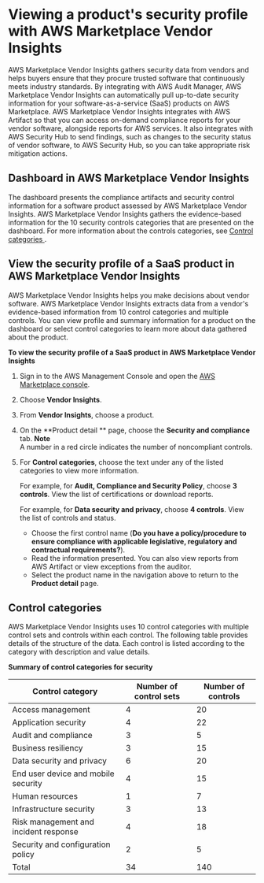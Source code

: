 # Viewing a product's security profile with AWS Marketplace Vendor Insights<a name="buyer-vendor-view-profile"></a>

 AWS Marketplace Vendor Insights gathers security data from vendors and helps buyers ensure that they procure trusted software that continuously meets industry standards\. By integrating with AWS Audit Manager, AWS Marketplace Vendor Insights can automatically pull up\-to\-date security information for your software\-as\-a\-service \(SaaS\) products on AWS Marketplace\. AWS Marketplace Vendor Insights integrates with AWS Artifact so that you can access on\-demand compliance reports for your vendor software, alongside reports for AWS services\. It also integrates with AWS Security Hub to send findings, such as changes to the security status of vendor software, to AWS Security Hub, so you can take appropriate risk mitigation actions\.

## Dashboard in AWS Marketplace Vendor Insights<a name="dashboard-vendor-insights"></a>

The dashboard presents the compliance artifacts and security control information for a software product assessed by AWS Marketplace Vendor Insights\. AWS Marketplace Vendor Insights gathers the evidence\-based information for the 10 security controls categories that are presented on the dashboard\. For more information about the controls categories, see [Control categories ](#vendor-insights-data-control-categories)\.

## View the security profile of a SaaS product in AWS Marketplace Vendor Insights<a name="view-data"></a>

AWS Marketplace Vendor Insights helps you make decisions about vendor software\. AWS Marketplace Vendor Insights extracts data from a vendor's evidence\-based information from 10 control categories and multiple controls\. You can view profile and summary information for a product on the dashboard or select control categories to learn more about data gathered about the product\.

**To view the security profile of a SaaS product in AWS Marketplace Vendor Insights**

1. Sign in to the AWS Management Console and open the [AWS Marketplace console](https://console.aws.amazon.com/marketplace/)\.

1. Choose **Vendor Insights**\.

1. From **Vendor Insights**, choose a product\. 

1. On the **Product detail ** page, choose the **Security and compliance** tab\.
**Note**  
A number in a red circle indicates the number of noncompliant controls\.

1. For **Control categories**, choose the text under any of the listed categories to view more information\. 

   For example, for **Audit, Compliance and Security Policy**, choose **3 controls**\. View the list of certifications or download reports\.

   For example, for **Data security and privacy**, choose **4 controls**\. View the list of controls and status\.
   + Choose the first control name \(**Do you have a policy/procedure to ensure compliance with applicable legislative, regulatory and contractual requirements?**\)\.
   + Read the information presented\. You can also view reports from AWS Artifact or view exceptions from the auditor\.
   + Select the product name in the navigation above to return to the **Product detail** page\.

## Control categories<a name="vendor-insights-data-control-categories"></a>

AWS Marketplace Vendor Insights uses 10 control categories with multiple control sets and controls within each control\. The following table provides details of the structure of the data\. Each control is listed according to the category with description and value details\.


**Summary of control categories for security**  

| Control category | Number of control sets  | Number of controls | 
| --- | --- | --- | 
| Access management  | 4 | 20 | 
| Application security | 4 | 22 | 
| Audit and compliance | 3 | 5 | 
| Business resiliency | 3 | 15 | 
| Data security and privacy  | 6 | 20 | 
| End user device and mobile security | 4 | 15 | 
| Human resources  | 1 | 7 | 
| Infrastructure security  | 3 | 13 | 
| Risk management and incident response | 4 | 18 | 
| Security and configuration policy | 2 | 5 | 
| Total | 34 | 140 | 